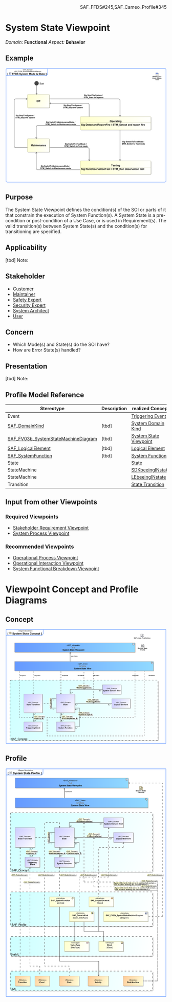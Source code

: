 <div align="right">SAF_FFDS#245,SAF_Cameo_Profile#345</div>

# System State Viewpoint
*Domain:* **Functional** *Aspect:* **Behavior**
## Example
![FFDS System Mode & State](../diagrams/FFDS-System-Mode-&-State.svg)
## Purpose
The System State Viewpoint defines the condition(s) of the SOI or parts of it that constrain the execution of System Function(s). A System State is a pre-condition or post-condition of a Use Case, or is used in Requirement(s). The valid transition(s) between System State(s) and the condition(s) for transitioning are specified.
## Applicability
[tbd]
Note:
## Stakeholder
* [Customer](../stakeholders.md#Customer)
* [Maintainer](../stakeholders.md#Maintainer)
* [Safety Expert](../stakeholders.md#Safety-Expert)
* [Security Expert](../stakeholders.md#Security-Expert)
* [System Architect](../stakeholders.md#System-Architect)
* [User](../stakeholders.md#User)
## Concern
* Which Mode(s) and State(s) do the SOI have?
* How are Error State(s) handled?
## Presentation
[tbd]
Note:

## Profile Model Reference
|Stereotype | Description|realized Concept
|---|---|---|
|Event||[Triggering Event](../concepts.md#Triggering-Event)|
|[SAF_DomainKind](../stereotypes.md#SAF_DomainKind)|[tbd]|[System Domain Kind](../concepts.md#System-Domain-Kind)|
|[SAF_FV03b_SystemStateMachineDiagram](../stereotypes.md#SAF_FV03b_SystemStateMachineDiagram)|[tbd]|[System State Viewpoint](../concepts.md#System-State-Viewpoint)|
|[SAF_LogicalElement](../stereotypes.md#SAF_LogicalElement)|[tbd]|[Logical Element](../concepts.md#Logical-Element)|
|[SAF_SystemFunction](../stereotypes.md#SAF_SystemFunction)|[tbd]|[System Function](../concepts.md#System-Function)|
|State||[State](../concepts.md#State)|
|StateMachine||[SDKbeeingINstate](../concepts.md#SDKbeeingINstate)|
|StateMachine||[LEbeeingINstate](../concepts.md#LEbeeingINstate)|
|Transition||[State Transition](../concepts.md#State-Transition)|
## Input from other Viewpoints
### Required Viewpoints
* [Stakeholder Requirement Viewpoint](Stakeholder-Requirement-Viewpoint.md)
* [System Process Viewpoint](System-Process-Viewpoint.md)
### Recommended Viewpoints
* [Operational Process Viewpoint](Operational-Process-Viewpoint.md)
* [Operational Interaction Viewpoint](Operational-Interaction-Viewpoint.md)
* [System Functional Breakdown Viewpoint](System-Functional-Breakdown-Viewpoint.md)
# Viewpoint Concept and Profile Diagrams
## Concept
![System State Concept](System-State-Concept.svg)
## Profile
![System State Profile](System-State-Profile.svg)

